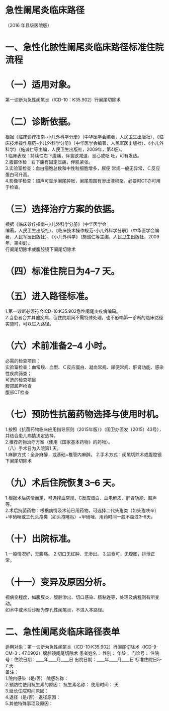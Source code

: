# 急性阑尾炎临床路径  
（2016 年县级医院版）  
# 一、急性化脓性阑尾炎临床路径标准住院流程  
# （一）适用对象。  
第一诊断为急性阑尾炎（ICD-10：K35.902）行阑尾切除术  
# （二）诊断依据。  
根据《临床诊疗指南-小儿外科学分册》（中华医学会编著，人民卫生出版社）、《临床技术操作规范-小儿外科学分册》（中华医学会编著，人民军医出版社）、《小儿外科学》（施诚仁等主编，人民卫生出版社，2009年，第4版）。  
1.临床表现：持续性右下腹痛，伴食欲减退、恶心或呕 吐，可有发热。  
2.腹部体检：右下腹有固定压痛，伴肌紧张。  
3.实验室检查：血白细胞总数和中性粒细胞增多，尿便 常规一般无异常，Ｃ反应蛋白可升高。  
4.影像学检查：超声可显示阑尾肿胀，阑尾周围有渗出液积聚。必要时CT亦可用于检查。  
# （三）选择治疗方案的依据。  
根据《临床诊疗指南-小儿外科学分册》（中华医学会  
编著，人民卫生出版社）、《临床技术操作规范-小儿外科学分册》（中华医学会编著，人民军医出版社）、《小儿外科学》（施诚仁等主编，人民卫生出版社，2009年，第4版）。  
行阑尾切除术或腹腔镜下阑尾切除术  
# （四）标准住院日为4–7 天。  
# （五）进入路径标准。  
1.第一诊断必须符合ICD-10:K35.902急性阑尾炎疾病编码。  
2.当患者合并其他疾病，但住院期间不需特殊处理，也不影响第一诊断的临床路径实施时，可以进入路径。  
# （六）术前准备2–4 小时。  
必需的检查项目：  
实验室检查：血常规、血型、Ｃ反应蛋白、凝血常规、尿便常规、肝肾功能、感染性疾病筛查；  
可选的检查项目  
腹部超声检查  
腹部CT检查  
# （七）预防性抗菌药物选择与使用时机。  
1.按照《抗菌药物临床应用指导原则（2015年版）》（国卫办医发〔2015〕43号），并结合患儿病情决定选择。  
2.推荐药物治疗方案（使用《国家基本药物》的药物）。  
（八）手术日为入院第1 天。  
1.麻醉方式：全身麻醉，或基础$+$椎管内麻醉。 2.手术方式：阑尾切除术或腹腔镜下阑尾切除术  
# （九）术后住院恢复3–6 天。  
1.根据术后病情而定，可选择血常规、C反应蛋白、血电解质、肝肾功能、超声等。  
2.术后抗菌药物：根据病情及术前已用药物，可选择二代头孢类（如头孢呋辛）$+$甲硝唑或三代头孢类（如头孢噻肟）$+$甲硝唑，用药时间一般不超过3–6天。  
# （十）出院标准。  
1.一般情况好，无腹痛。 2.切口无红肿、无渗出。 3.进食可，无腹胀，排泄正常。  
# （十一）变异及原因分析。  
视病变程度，如腹膜炎、腹腔渗出、切口感染、肠粘连等，处理及病程则有所变动。  
如术中或术后诊断为穿孔性阑尾炎，不进入本路径。  
# 二、急性阑尾炎临床路径表单  
适用对象：第一诊断为急性阑尾炎（ICD-10:K35.902）行阑尾切除术（ICD-9-CM-3：47.0902）腹腔镜阑尾切除术 患者姓名：             性别：     年龄：     门诊号：      住院号：住院日期：____年____月____日  出院日期：____年____月____日  标准住院日5-7 天  
备注：  
1.院内感染（是/否）       院感名称：  
2.预防性使用抗生素的原因：                抗生素名称：         使用时间：   天  
3.延长住院时间原因：  
4.退径（是/否）     退径原因：                                      
5.其他特殊事项及原因：  